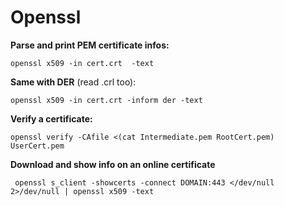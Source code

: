# Openssl

**Parse and print PEM certificate infos:**
```
openssl x509 -in cert.crt  -text
```

**Same with DER** (read .crl too):
```
openssl x509 -in cert.crt -inform der -text
```

**Verify a certificate:**
```
openssl verify -CAfile <(cat Intermediate.pem RootCert.pem) UserCert.pem
```

**Download and show info on an online certificate**
```
 openssl s_client -showcerts -connect DOMAIN:443 </dev/null 2>/dev/null | openssl x509 -text
 ```
